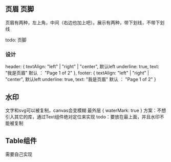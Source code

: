 ## 页眉 页脚
页眉有两种，左上角，中间（右边也加上吧）。展示有两种，带下划线，不带下划线

todo: 页脚
### 设计
header: {
    textAlign: "left" | "right" | "center", 默认left 
    underline: true,
    text: "我是页眉"  默认 ： "Page 1 of 2"
},
footer: {
    textAlign: "left" | "right" | "center", 默认left 
    underline: true,
    text: "我是页眉"  默认 ： "Page 1 of 2"
}
## 水印
文字和svg可以被复制，canvas会变模糊
最外层
{
    waterMark: true
}
方案：不想引入其它的库，通过Text组件绝对定位来实现
todo：要放在最上面，并且水印不能被复制

## Table组件
需要自己实现

